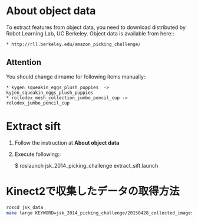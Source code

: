 About object data
=================
To extract features from object data,
you need to download distributed by Robot Learning Lab, UC Berkeley.
Object data is available from here::

    * http://rll.berkeley.edu/amazon_picking_challenge/


Attention
---------
You should change dirname for following items manually::

    * kygen_squeakin_eggs_plush_puppies  -> kyjen_squeakin_eggs_plush_puppies
    * rollodex_mesh_collection_jumbo_pencil_cup -> rolodex_jumbo_pencil_cup


Extract sift
============
1. Follow the instruction at **About object data**
2. Execute following::

    $ roslaunch jsk_2014_picking_challenge extract_sift.launch


Kinect2で収集したデータの取得方法
=================================
```sh
roscd jsk_data
make large KEYWORD=jsk_2014_picking_challenge/20150428_collected_images.tgz
```

